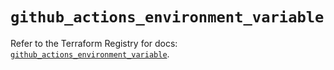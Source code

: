 # `github_actions_environment_variable`

Refer to the Terraform Registry for docs: [`github_actions_environment_variable`](https://registry.terraform.io/providers/integrations/github/6.1.0/docs/resources/actions_environment_variable).
